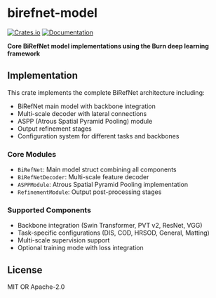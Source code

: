 # birefnet-model

[![Crates.io](https://img.shields.io/crates/v/birefnet-model.svg)](https://crates.io/crates/birefnet-model)
[![Documentation](https://docs.rs/birefnet-model/badge.svg)](https://docs.rs/birefnet-model)

**Core BiRefNet model implementations using the Burn deep learning framework**

## Implementation

This crate implements the complete BiRefNet architecture including:

- BiRefNet main model with backbone integration
- Multi-scale decoder with lateral connections
- ASPP (Atrous Spatial Pyramid Pooling) module
- Output refinement stages
- Configuration system for different tasks and backbones

### Core Modules

- `BiRefNet`: Main model struct combining all components
- `BiRefNetDecoder`: Multi-scale feature decoder
- `ASPPModule`: Atrous Spatial Pyramid Pooling implementation
- `RefinementModule`: Output post-processing stages

### Supported Components

- Backbone integration (Swin Transformer, PVT v2, ResNet, VGG)
- Task-specific configurations (DIS, COD, HRSOD, General, Matting)
- Multi-scale supervision support
- Optional training mode with loss integration

## License

MIT OR Apache-2.0